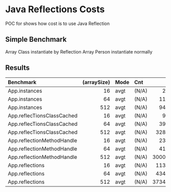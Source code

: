 # Java Reflections Costs

POC for shows how cost is to use Java Reflection 

## Simple Benchmark
Array Class instantiate by Reflection
Array Person instantiate normally


## Results
| Benchmark | (arraySize) | Mode | Cnt | Score | Error | Units |
| :--- | ---: | :--- | :--- | ---: | :--- | :--- |
| App.instances | 16 | avgt | (N/A) | 295,402 | (N/A) | ns/op |
| App.instances | 64 | avgt | (N/A) | 1108,998 | (N/A) | ns/op |
| App.instances | 512 | avgt | (N/A) | 9443,315 | (N/A) | ns/op |
| App.reflecTionsClassCached | 16 | avgt | (N/A) | 982,395 | (N/A) | ns/op |
| App.reflecTionsClassCached | 64 | avgt | (N/A) | 3909,215 | (N/A) | ns/op |
| App.reflecTionsClassCached | 512 | avgt | (N/A) | 32864,175 | (N/A) | ns/op |
| App.reflectionMethodHandle | 16 | avgt | (N/A) | 2310,995 | (N/A) | ns/op |
| App.reflectionMethodHandle | 64 | avgt | (N/A) | 4127,677 | (N/A) | ns/op |
| App.reflectionMethodHandle | 512 | avgt | (N/A) | 300006,031 | (N/A) | ns/op |
| App.reflections | 16 | avgt | (N/A) | 11328,465 | (N/A) | ns/op |
| App.reflections | 64 | avgt | (N/A) | 43438,087 | (N/A) | ns/op |
| App.reflections | 512 | avgt | (N/A) | 373495,214 | (N/A) | ns/op |